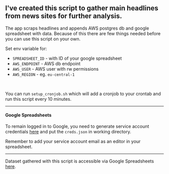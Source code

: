 I've created this script to gather main headlines from news sites for further analysis.
---
The app scraps headlines and appends AWS postgres db and google spreadsheet with data.
Because of this there are few things needed before you can use this script on your own.

Set env variable for:
- `SPREADSHEET_ID` - with ID of your google spreadsheet
- `AWS_ENDPOINT` - AWS db endpoint
- `AWS_USER` - AWS user with rw permissions
- `AWS_REGION` - eg. `eu-central-1`
<br/>

You can run `setup_cronjob.sh` which will add a cronjob to your crontab and run this script every 10 minutes.
<br/>

---
#### Google Spreadsheets
To remain logged in to Google, you need to generate service account credentials [here](https://console.developers.google.com/apis/api/sheets.googleapis.com/credentials) and put the `creds.json` in working directory.

Remember to add your service account email as an editor in your spreadsheet.

---
Dataset gathered with this script is accessible via Google Spreadsheets [here](https://docs.google.com/spreadsheets/d/1C1n14n6RNVOhDMCaLGH6QfBB6PFbCkFYqnS-1qt1PkU/).
